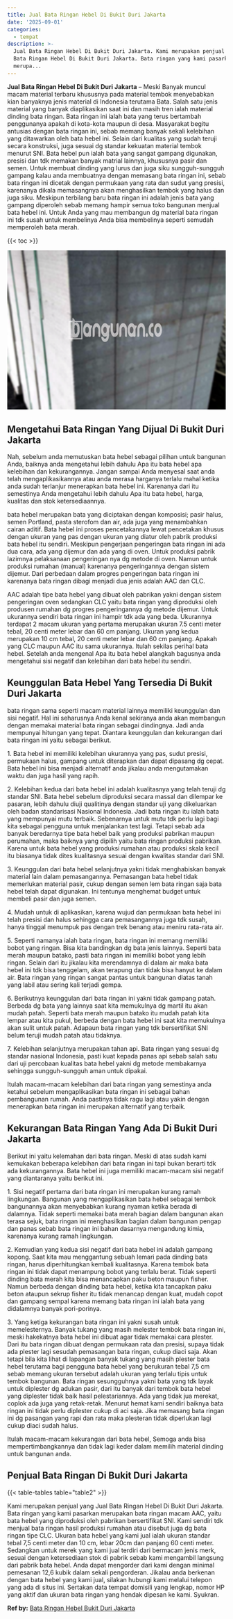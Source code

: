 ```yaml
---
title: Jual Bata Ringan Hebel Di Bukit Duri Jakarta
date: '2025-09-01'
categories:
  - tempat
description: >-
  Jual Bata Ringan Hebel Di Bukit Duri Jakarta. Kami merupakan penjual yang Jual
  Bata Ringan Hebel Di Bukit Duri Jakarta. Bata ringan yang kami pasarkan
  merupa...
---
```


**Jual Bata Ringan Hebel Di Bukit Duri Jakarta** – Meski Banyak muncul macam material terbaru khususnya pada material tembok menyebabkan kian banyaknya jenis material di Indonesia terutama Bata. Salah satu jenis material yang banyak diaplikasikan saat ini dan masih tren ialah material dinding bata ringan. Bata ringan ini ialah bata yang terus bertambah penggunanya apakah di kota-kota maupun di desa. Masyarakat begitu antusias dengan bata ringan ini, sebab memang banyak sekali kelebihan yang ditawarkan oleh bata hebel ini. Selain dari kualitas yang sudah teruji secara konstruksi, juga sesuai dg standar kekuatan material tembok menurut SNI. Bata hebel pun ialah bata yang sangat gampang digunakan, presisi dan tdk memakan banyak matrial lainnya, khususnya pasir dan semen. Untuk membuat dinding yang lurus dan juga siku sungguh-sungguh gampang kalau anda membuatnya dengan memasang bata ringan ini, sebab bata ringan ini dicetak dengan permukaan yang rata dan sudut yang presisi, karenanya dikala memasangnya akan menghasilkan tembok yang halus dan juga siku. Meskipun terbilang baru bata ringan ini adalah jenis bata yang gampang diperoleh sebab memang hampir semua toko bangunan menjual bata hebel ini. Untuk Anda yang mau membangun dg material bata ringan ini tdk susah untuk membelinya Anda bisa membelinya seperti semudah memperoleh bata merah.

{{< toc >}}

![Jual Bata Ringan Hebel Di Bukit Duri Jakarta](/images/jual-hebel-murah-14.png)

## Mengetahui Bata Ringan Yang Dijual Di Bukit Duri Jakarta

Nah, sebelum anda memutuskan bata hebel sebagai pilihan untuk bangunan Anda, baiknya anda mengetahui lebih dahulu Apa itu bata hebel apa kelebihan dan kekurangannya. Jangan sampai Anda menyesal saat anda telah mengaplikasikannya atau anda merasa harganya terlalu mahal ketika anda sudah terlanjur menerapkan bata hebel ini. Karenanya dari itu semestinya Anda mengetahui lebih dahulu Apa itu bata hebel, harga, kualitas dan stok ketersediaannya.

bata hebel merupakan bata yang diciptakan dengan komposisi; pasir halus, semen Portland, pasta sterofom dan air, ada juga yang menambahkan cairan aditif. Bata hebel ini proses pencetakannya lewat pencetakan khusus dengan ukuran yang pas dengan ukuran yang diatur oleh pabrik produksi bata hebel itu sendiri. Meskipun pengerjaan pengeringan bata ringan ini ada dua cara, ada yang dijemur dan ada yang di oven. Untuk produksi pabrik lazimnya pelaksanaan pengeringan nya dg metode di oven. Namun untuk produksi rumahan (manual) karenanya pengeringannya dengan sistem dijemur. Dari perbedaan dalam progres pengeringan bata ringan ini karenanya bata ringan dibagi menjadi dua jenis adalah AAC dan CLC.

AAC adalah tipe bata hebel yang dibuat oleh pabrikan yakni dengan sistem pengeringan oven sedangkan CLC yaitu bata ringan yang diproduksi oleh produsen rumahan dg progres pengeringannya dg metode dijemur. Untuk ukurannya sendiri bata ringan ini hampir tdk ada yang beda. Ukurannya terdapat 2 macam ukuran yang pertama merupakan ukuran 7.5 centi meter tebal, 20 centi meter lebar dan 60 cm panjang. Ukuran yang kedua merupakan 10 cm tebal, 20 centi meter lebar dan 60 cm panjang. Apakah yang CLC maupun AAC itu sama ukurannya. Itulah sekilas perihal bata hebel. Setelah anda mengenal Apa itu bata hebel alangkah bagusnya anda mengetahui sisi negatif dan kelebihan dari bata hebel itu sendiri.

## Keunggulan Bata Hebel Yang Tersedia Di Bukit Duri Jakarta

bata ringan sama seperti macam material lainnya memiliki keunggulan dan sisi negatif. Hal ini seharusnya Anda kenal sekiranya anda akan membangun dengan memakai material bata ringan sebagai dindingnya. Jadi anda mempunyai hitungan yang tepat. Diantara keunggulan dan kekurangan dari bata ringan ini yaitu sebagai berikut.

1\. Bata hebel ini memiliki kelebihan ukurannya yang pas, sudut presisi, permukaan halus, gampang untuk diterapkan dan dapat dipasang dg cepat. Bata hebel ini bisa menjadi alternatif anda jikalau anda mengutamakan waktu dan juga hasil yang rapih.

2\. Kelebihan kedua dari bata hebel ini adalah kualitasnya yang telah teruji dg standar SNI. Bata hebel sebelum diproduksi secara massal dan dilempar ke pasaran, lebih dahulu diuji qualitinya dengan standar uji yang dikeluarkan oleh badan standarisasi Nasional Indonesia. Jadi bata ringan itu ialah bata yang mempunyai mutu terbaik. Sebenarnya untuk mutu tdk perlu lagi bagi kita sebagai pengguna untuk menjalankan test lagi. Tetapi sebab ada banyak beredarnya tipe bata hebel baik yang produksi pabrikan maupun perumahan, maka baiknya yang dipilih yaitu bata ringan produksi pabrikan. Karena untuk bata hebel yang produksi rumahan atau produksi skala kecil itu biasanya tidak dites kualitasnya sesuai dengan kwalitas standar dari SNI.

3\. Keunggulan dari bata hebel selanjutnya yakni tidak menghabiskan banyak material lain dalam pemasangannya. Pemasangan bata hebel tidak memerlukan material pasir, cukup dengan semen lem bata ringan saja bata hebel telah dapat digunakan. Ini tentunya menghemat budget untuk membeli pasir dan juga semen.

4\. Mudah untuk di aplikasikan, karena wujud dan permukaan bata hebel ini telah presisi dan halus sehingga cara pemasangannya juga tdk susah, hanya tinggal menumpuk pas dengan trek benang atau meniru rata-rata air.

5\. Seperti namanya ialah bata ringan, bata ringan ini memang memiliki bobot yang ringan. Bisa kita bandingkan dg bata jenis lainnya. Seperti bata merah maupun batako, pasti bata ringan ini memiliki bobot yang lebih ringan. Selain dari itu jikalau kita merendamnya di dalam air maka bata hebel ini tdk bisa tenggelam, akan terapung dan tidak bisa hanyut ke dalam air. Bata ringan yang ringan sangat pantas untuk bangunan diatas tanah yang labil atau sering kali terjadi gempa.

6\. Berikutnya keunggulan dari bata ringan ini yakni tidak gampang patah. Berbeda dg bata yang lainnya saat kita memukulnya dg martil itu akan mudah patah. Seperti bata merah maupun batako itu mudah patah kita lempar atau kita pukul, berbeda dengan bata hebel ini saat kita memukulnya akan sulit untuk patah. Adapaun bata ringan yang tdk bersertifikat SNI belum teruji mudah patah atau tidaknya.

7\. Kelebihan selanjutnya merupakan tahan api. Bata ringan yang sesuai dg standar nasional Indonesia, pasti kuat kepada panas api sebab salah satu dari uji percobaan kualitas bata hebel yakni dg metode membakarnya sehingga sungguh-sungguh aman untuk dipakai.

Itulah macam-macam kelebihan dari bata ringan yang semestinya anda ketahui sebelum mengaplikasikan bata ringan ini sebagai bahan pembangunan rumah. Anda pastinya tidak ragu lagi atau yakin dengan menerapkan bata ringan ini merupakan alternatif yang terbaik.

## Kekurangan Bata Ringan Yang Ada Di Bukit Duri Jakarta

Berikut ini yaitu kelemahan dari bata ringan. Meski di atas sudah kami kemukakan beberapa kelebihan dari bata ringan ini tapi bukan berarti tdk ada kekurangannya. Bata hebel ini juga memiliki macam-macam sisi negatif yang diantaranya yaitu berikut ini.

1\. Sisi negatif pertama dari bata ringan ini merupakan kurang ramah lingkungan. Bangunan yang mengaplikasikan bata hebel sebagai tembok bangunannya akan menyebabkan kurang nyaman ketika berada di dalamnya. Tidak seperti memakai bata merah bagian dalam bangunan akan terasa sejuk, bata ringan ini menghasilkan bagian dalam bangunan pengap dan panas sebab bata ringan ini bahan dasarnya mengandung kimia, karenanya kurang ramah lingkungan.

2\. Kemudian yang kedua sisi negatif dari bata hebel ini adalah gampang kopong. Saat kita mau menggantung sebuah lemari pada dinding bata ringan, harus diperhitungkan kembali kualitasnya. Karena tembok bata ringan ini tidak dapat menampung bobot yang terlalu berat. Tidak seperti dinding bata merah kita bisa menancapkan paku beton maupun fisher. Namun berbeda dengan dinding bata hebel, ketika kita tancapkan paku beton ataupun sekrup fisher itu tidak menancap dengan kuat, mudah copot dan gampang sempal karena memang bata ringan ini ialah bata yang didalamnya banyak pori-porinya.

3\. Yang ketiga kekurangan bata ringan ini yakni susah untuk memelesternya. Banyak tukang yang masih melester tembok bata ringan ini, meski hakekatnya bata hebel ini dibuat agar tidak memakai cara plester. Dari itu bata ringan dibuat dengan permukaan rata dan presisi, supaya tidak ada plester lagi sesudah pemasangan bata ringan, cukup diaci saja. Akan tetapi bila kita lihat di lapangan banyak tukang yang masih plester bata hebel terutama bagi pengguna bata hebel yang berukuran tebal 7,5 cm sebab memang ukuran tersebut adalah ukuran yang terlalu tipis untuk tembok bangunan. Bata ringan sesungguhnya yakni bata yang tdk layak untuk diplester dg adukan pasir, dari itu banyak dari tembok bata hebel yang diplester tidak baik hasil pelestariannya. Ada yang tidak jua merekat, coplok ada juga yang retak-retak. Menurut hemat kami sendiri baiknya bata ringan ini tidak perlu diplester cukup di aci saja. Jika memasang bata ringan ini dg pasangan yang rapi dan rata maka plesteran tidak diperlukan lagi cukup diaci sudah halus.

Itulah macam-macam kekurangan dari bata hebel, Semoga anda bisa mempertimbangkannya dan tidak lagi keder dalam memilih material dinding untuk bangunan anda.

## Penjual Bata Ringan Di Bukit Duri Jakarta

{{< table-tables table="table2" >}}

Kami merupakan penjual yang Jual Bata Ringan Hebel Di Bukit Duri Jakarta. Bata ringan yang kami pasarkan merupakan bata ringan macam AAC, yaitu bata hebel yang diproduksi oleh pabrikan bersertifikat SNI. Kami sendiri tdk menjual bata ringan hasil produksi rumahan atau disebut juga dg bata ringan tipe CLC. Ukuran bata hebel yang kami jual ialah ukuran standar tebal 7,5 centi meter dan 10 cm, lebar 20cm dan panjang 60 centi meter. Sedangkan untuk merek yang kami jual terdiri dari bermacam jenis merk, sesuai dengan ketersediaan stok di pabrik sebab kami mengambil langsung dari pabrik bata hebel. Anda dapat mengorder dari kami dengan minimal pemesanan 12,6 kubik dalam sekali pengorderan. Jikalau anda berkenan dengan bata hebel yang kami jual, silakan hubungi kami melalui telepon yang ada di situs ini. Sertakan data tempat domisili yang lengkap, nomor HP yang aktif dan ukuran bata ringan yang hendak dipesan ke kami. Syukran.

**Ref by:** [Bata Ringan Hebel Bukit Duri Jakarta](https://id.wikipedia.org/wiki/Bata)
